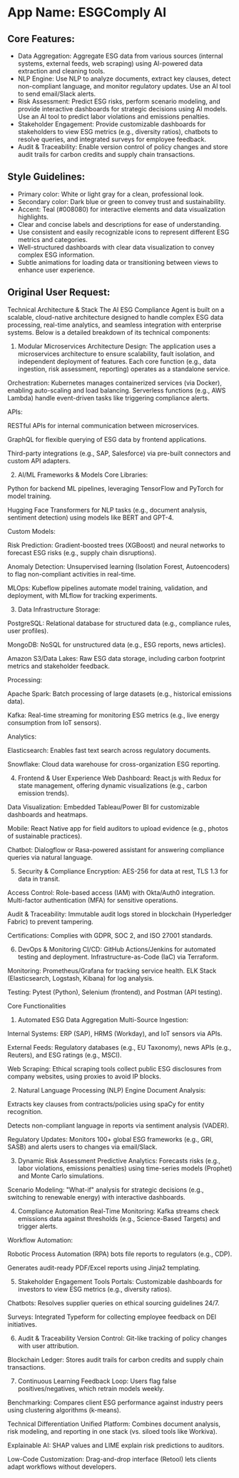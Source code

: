 # **App Name**: ESGComply AI

## Core Features:

- Data Aggregation: Aggregate ESG data from various sources (internal systems, external feeds, web scraping) using AI-powered data extraction and cleaning tools.
- NLP Engine: Use NLP to analyze documents, extract key clauses, detect non-compliant language, and monitor regulatory updates. Use an AI tool to send email/Slack alerts.
- Risk Assessment: Predict ESG risks, perform scenario modeling, and provide interactive dashboards for strategic decisions using AI models. Use an AI tool to predict labor violations and emissions penalties.
- Stakeholder Engagement: Provide customizable dashboards for stakeholders to view ESG metrics (e.g., diversity ratios), chatbots to resolve queries, and integrated surveys for employee feedback.
- Audit & Traceability: Enable version control of policy changes and store audit trails for carbon credits and supply chain transactions.

## Style Guidelines:

- Primary color: White or light gray for a clean, professional look.
- Secondary color: Dark blue or green to convey trust and sustainability.
- Accent: Teal (#008080) for interactive elements and data visualization highlights.
- Clear and concise labels and descriptions for ease of understanding.
- Use consistent and easily recognizable icons to represent different ESG metrics and categories.
- Well-structured dashboards with clear data visualization to convey complex ESG information.
- Subtle animations for loading data or transitioning between views to enhance user experience.

## Original User Request:
Technical Architecture & Stack
The AI ESG Compliance Agent is built on a scalable, cloud-native architecture designed to handle complex ESG data processing, real-time analytics, and seamless integration with enterprise systems. Below is a detailed breakdown of its technical components:

1. Modular Microservices Architecture
Design: The application uses a microservices architecture to ensure scalability, fault isolation, and independent deployment of features. Each core function (e.g., data ingestion, risk assessment, reporting) operates as a standalone service.

Orchestration: Kubernetes manages containerized services (via Docker), enabling auto-scaling and load balancing. Serverless functions (e.g., AWS Lambda) handle event-driven tasks like triggering compliance alerts.

APIs:

RESTful APIs for internal communication between microservices.

GraphQL for flexible querying of ESG data by frontend applications.

Third-party integrations (e.g., SAP, Salesforce) via pre-built connectors and custom API adapters.

2. AI/ML Frameworks & Models
Core Libraries:

Python for backend ML pipelines, leveraging TensorFlow and PyTorch for model training.

Hugging Face Transformers for NLP tasks (e.g., document analysis, sentiment detection) using models like BERT and GPT-4.

Custom Models:

Risk Prediction: Gradient-boosted trees (XGBoost) and neural networks to forecast ESG risks (e.g., supply chain disruptions).

Anomaly Detection: Unsupervised learning (Isolation Forest, Autoencoders) to flag non-compliant activities in real-time.

MLOps: Kubeflow pipelines automate model training, validation, and deployment, with MLflow for tracking experiments.

3. Data Infrastructure
Storage:

PostgreSQL: Relational database for structured data (e.g., compliance rules, user profiles).

MongoDB: NoSQL for unstructured data (e.g., ESG reports, news articles).

Amazon S3/Data Lakes: Raw ESG data storage, including carbon footprint metrics and stakeholder feedback.

Processing:

Apache Spark: Batch processing of large datasets (e.g., historical emissions data).

Kafka: Real-time streaming for monitoring ESG metrics (e.g., live energy consumption from IoT sensors).

Analytics:

Elasticsearch: Enables fast text search across regulatory documents.

Snowflake: Cloud data warehouse for cross-organization ESG reporting.

4. Frontend & User Experience
Web Dashboard: React.js with Redux for state management, offering dynamic visualizations (e.g., carbon emission trends).

Data Visualization: Embedded Tableau/Power BI for customizable dashboards and heatmaps.

Mobile: React Native app for field auditors to upload evidence (e.g., photos of sustainable practices).

Chatbot: Dialogflow or Rasa-powered assistant for answering compliance queries via natural language.

5. Security & Compliance
Encryption: AES-256 for data at rest, TLS 1.3 for data in transit.

Access Control: Role-based access (IAM) with Okta/Auth0 integration. Multi-factor authentication (MFA) for sensitive operations.

Audit & Traceability: Immutable audit logs stored in blockchain (Hyperledger Fabric) to prevent tampering.

Certifications: Complies with GDPR, SOC 2, and ISO 27001 standards.

6. DevOps & Monitoring
CI/CD: GitHub Actions/Jenkins for automated testing and deployment. Infrastructure-as-Code (IaC) via Terraform.

Monitoring: Prometheus/Grafana for tracking service health. ELK Stack (Elasticsearch, Logstash, Kibana) for log analysis.

Testing: Pytest (Python), Selenium (frontend), and Postman (API testing).

Core Functionalities
1. Automated ESG Data Aggregation
Multi-Source Ingestion:

Internal Systems: ERP (SAP), HRMS (Workday), and IoT sensors via APIs.

External Feeds: Regulatory databases (e.g., EU Taxonomy), news APIs (e.g., Reuters), and ESG ratings (e.g., MSCI).

Web Scraping: Ethical scraping tools collect public ESG disclosures from company websites, using proxies to avoid IP blocks.

2. Natural Language Processing (NLP) Engine
Document Analysis:

Extracts key clauses from contracts/policies using spaCy for entity recognition.

Detects non-compliant language in reports via sentiment analysis (VADER).

Regulatory Updates: Monitors 100+ global ESG frameworks (e.g., GRI, SASB) and alerts users to changes via email/Slack.

3. Dynamic Risk Assessment
Predictive Analytics: Forecasts risks (e.g., labor violations, emissions penalties) using time-series models (Prophet) and Monte Carlo simulations.

Scenario Modeling: "What-if" analysis for strategic decisions (e.g., switching to renewable energy) with interactive dashboards.

4. Compliance Automation
Real-Time Monitoring: Kafka streams check emissions data against thresholds (e.g., Science-Based Targets) and trigger alerts.

Workflow Automation:

Robotic Process Automation (RPA) bots file reports to regulators (e.g., CDP).

Generates audit-ready PDF/Excel reports using Jinja2 templating.

5. Stakeholder Engagement Tools
Portals: Customizable dashboards for investors to view ESG metrics (e.g., diversity ratios).

Chatbots: Resolves supplier queries on ethical sourcing guidelines 24/7.

Surveys: Integrated Typeform for collecting employee feedback on DEI initiatives.

6. Audit & Traceability
Version Control: Git-like tracking of policy changes with user attribution.

Blockchain Ledger: Stores audit trails for carbon credits and supply chain transactions.

7. Continuous Learning
Feedback Loop: Users flag false positives/negatives, which retrain models weekly.

Benchmarking: Compares client ESG performance against industry peers using clustering algorithms (k-means).

Technical Differentiation
Unified Platform: Combines document analysis, risk modeling, and reporting in one stack (vs. siloed tools like Workiva).

Explainable AI: SHAP values and LIME explain risk predictions to auditors.

Low-Code Customization: Drag-and-drop interface (Retool) lets clients adapt workflows without developers.
  